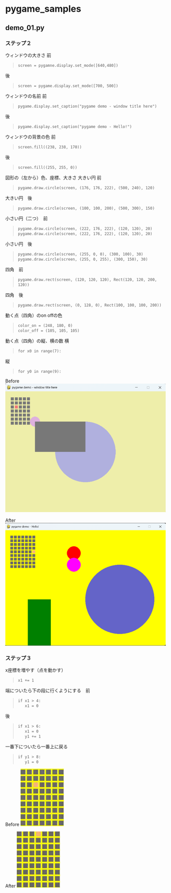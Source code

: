 # pygame_samples
## demo_01.py

### ステップ２
 ウィンドウの大きさ
 前
>~~~
>screen = pygamne.display.set_mode([640,480])
>~~~
後
>~~~
>screen = pygame.display.set_mode([700, 500])
>~~~

ウィンドウの名前
前
>~~~
>pygame.display.set_caption("pygame demo - window title here")
>~~~
後
>~~~
>pygame.display.set_caption("pygame demo - Hello!")
>~~~

ウィンドウの背景の色
前
>~~~
>screen.fill((238, 238, 170))
>~~~
後
>~~~
>screen.fill((255, 255, 0))
>~~~

図形の（左から）色、座標、大きさ
大きい円 前
>~~~
>pygame.draw.circle(screen, (176, 176, 222), (500, 240), 120)
>~~~
大きい円　後
>~~~
>pygame.draw.circle(screen, (100, 100, 200), (500, 300), 150)
>~~~
小さい円（二つ）　前
>~~~
>pygame.draw.circle(screen, (222, 176, 222), (120, 120), 20)
>pygame.draw.circle(screen, (222, 176, 222), (120, 120), 20)
>~~~
小さい円　後
>~~~
>pygame.draw.circle(screen, (255, 0, 0), (300, 100), 30)
>pygame.draw.circle(screen, (255, 0, 255), (300, 150), 30)
>~~~
四角　前
>~~~
>pygame.draw.rect(screen, (120, 120, 120), Rect(120, 120, 200, 120))
>~~~
四角　後
>~~~
>pygame.draw.rect(screen, (0, 128, 0), Rect(100, 100, 100, 200))
>~~~

動く点（四角）のon offの色
>~~~
>color_on = (248, 180, 0)
>color_off = (105, 105, 105)
>~~~

動く点（四角）の縦、横の数
横
>~~~
> for x0 in range(7):
>~~~
縦
>~~~
>for y0 in range(9):
>~~~

Before
![alt text](image-1.png)

After
![alt text](image.png)

### ステップ３
x座標を増やす（点を動かす）
>~~~
>x1 += 1
>~~~

端についたら下の段に行くようにする　前
>~~~
>if x1 > 4:
>    x1 = 0
>~~~
後
>~~~
>if x1 > 6:
>    x1 = 0
>    y1 += 1
>~~~

一番下についたら一番上に戻る
>~~~
>if y1 > 8:
>    y1 = 0
>~~~

Before
![alt text](画面録画-2025-03-02-075147.gif)

After
![alt text](画面録画-2025-03-02-082522.gif)
